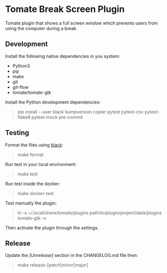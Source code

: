 Tomate Break Screen Plugin
==========================

Tomate plugin that shows a full screen window which prevents users from using the computer during a break.

Development
-----------

Install the following native dependencies in you system:

- Python3 
- pip
- make 
- git 
- git-flow
- tomate/tomate-gtk

Install the Python development dependencies:

> pip install --user black bumpversion copier pytest pytest-cov pytest-flake8 pytest-mock pre-commit

Testing
-------

Format the files using [black](https://pypi.org/project/black/):

> make format

Run test in your local environment:

> make test

Run test inside the docker:

> make docker-test

Test manually the plugin:

> ln -s ~/.local/share/tomate/plugins path/to/plugin/project/data/plugins
> tomate-gtk -v

Then activate the plugin through the settings.

Release
-------

Update the *[Unrelease]* section in the CHANGELOG.md file then:

> make release-[patch|minor|major]